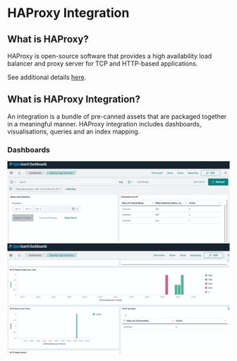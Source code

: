 # HAProxy Integration

## What is HAProxy?

HAProxy is open-source software that provides a high availability load balancer and proxy server for TCP and HTTP-based applications.

See additional details [here](http://www.haproxy.org/).

## What is HAProxy Integration?

An integration is a bundle of pre-canned assets that are packaged together in a meaningful manner.
HAProxy integration includes dashboards, visualisations, queries and an index mapping.

### Dashboards

![](../static/dashboard1.png)
![](../static/dashboard2.png)

